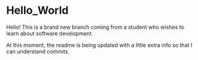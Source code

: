 # Hello_World

Hello!
This is a brand new branch coming from a student who wishes to learn about software development.

At this moment, the readme is being updated with a little extra info so that I can understand commits.

